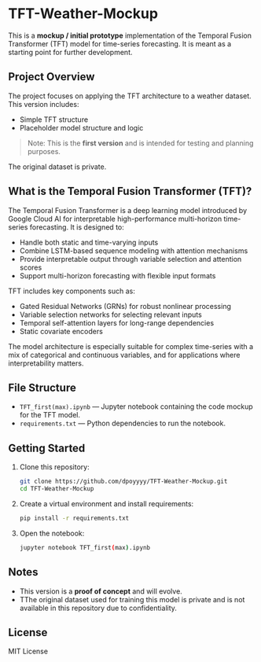 # TFT-Weather-Mockup

This is a **mockup / initial prototype** implementation of the Temporal Fusion Transformer (TFT) model for time-series forecasting. It is meant as a starting point for further development.

## Project Overview

The project focuses on applying the TFT architecture to a weather dataset. This version includes:

- Simple TFT structure
- Placeholder model structure and logic

> Note: This is the **first version** and is intended for testing and planning purposes.

The original dataset is private.

## What is the Temporal Fusion Transformer (TFT)?

The Temporal Fusion Transformer is a deep learning model introduced by Google Cloud AI for interpretable high-performance multi-horizon time-series forecasting. It is designed to:

- Handle both static and time-varying inputs
- Combine LSTM-based sequence modeling with attention mechanisms
- Provide interpretable output through variable selection and attention scores
- Support multi-horizon forecasting with flexible input formats

TFT includes key components such as:
- Gated Residual Networks (GRNs) for robust nonlinear processing
- Variable selection networks for selecting relevant inputs
- Temporal self-attention layers for long-range dependencies
- Static covariate encoders

The model architecture is especially suitable for complex time-series with a mix of categorical and continuous variables, and for applications where interpretability matters.

## File Structure

- `TFT_first(max).ipynb` — Jupyter notebook containing the code mockup for the TFT model.
- `requirements.txt` — Python dependencies to run the notebook.

## Getting Started

1. Clone this repository:
   ```bash
   git clone https://github.com/dpoyyyy/TFT-Weather-Mockup.git
   cd TFT-Weather-Mockup
   ```

2. Create a virtual environment and install requirements:
   ```bash
   pip install -r requirements.txt
   ```

3. Open the notebook:
   ```bash
   jupyter notebook TFT_first(max).ipynb
   ```

## Notes

- This version is a **proof of concept** and will evolve.
- TThe original dataset used for training this model is private and is not available in this repository due to confidentiality.

## License

MIT License
